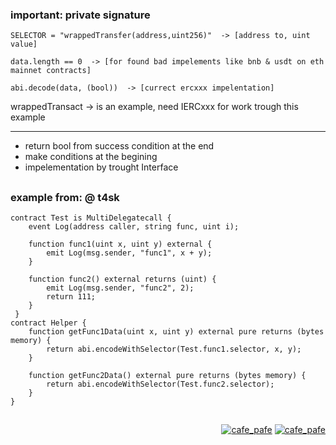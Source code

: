  ### important: private signature
 
 ```
 SELECTOR = "wrappedTransfer(address,uint256)"  -> [address to, uint value]
 ```
 ```
 data.length == 0  -> [for found bad impelements like bnb & usdt on eth mainnet contracts]
 ```
 ```
 abi.decode(data, (bool))  -> [currect ercxxx impelentation]
 ```
 
 wrappedTransact  -> is an example, need IERCxxx for work trough this example
 
 ---
 
 - return bool from success condition at the end
 - make conditions at the begining
 - impelementation by trought Interface

##

### example from: @ t4sk
```
contract Test is MultiDelegatecall {
    event Log(address caller, string func, uint i);

    function func1(uint x, uint y) external {
        emit Log(msg.sender, "func1", x + y);
    }

    function func2() external returns (uint) {
        emit Log(msg.sender, "func2", 2);
        return 111;
    }
 }
contract Helper {
    function getFunc1Data(uint x, uint y) external pure returns (bytes memory) {
        return abi.encodeWithSelector(Test.func1.selector, x, y);
    }

    function getFunc2Data() external pure returns (bytes memory) {
        return abi.encodeWithSelector(Test.func2.selector);
    }
}
```

##

<p align="right"> 
  <a href="https://github.com/mosi-sol/audit" target="blank">
  <img src="https://img.shields.io/badge/Ver-2022-blue?style=flat" alt="cafe_pafe" /></a>
  <a href="https://github.com/mosi-sol/audit" target="blank">
  <img src="https://img.shields.io/badge/License-MIT-lightblue?style=flat" alt="cafe_pafe" /></a>
</p>
